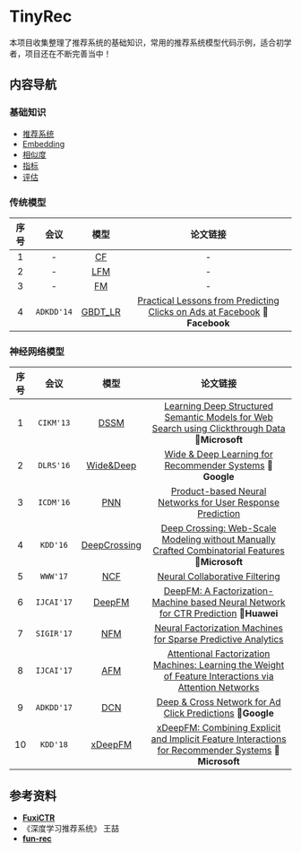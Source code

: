 # TinyRec

本项目收集整理了推荐系统的基础知识，常用的推荐系统模型代码示例，适合初学者，项目还在不断完善当中！



## 内容导航

### 基础知识

- [推荐系统](https://github.com/yj8023xx/TinyRec/blob/main/basics/recommender_system.ipynb)
- [Embedding](https://github.com/yj8023xx/TinyRec/blob/main/basics/embedding.ipynb)
- [相似度](https://github.com/yj8023xx/TinyRec/blob/main/basics/similarity.ipynb)
- [指标](https://github.com/yj8023xx/TinyRec/blob/main/basics/metric.ipynb)
- [评估](https://github.com/yj8023xx/TinyRec/blob/main/basics/evaluate.ipynb)

### 传统模型

| 序号 |    会议    |                             模型                             |                           论文链接                           |
| :--: | :--------: | :----------------------------------------------------------: | :----------------------------------------------------------: |
|  1   |     -      | [CF](https://github.com/yj8023xx/TinyRec/blob/main/basic_model/01_neighborhood-based.ipynb) |                              -                               |
|  2   |     -      | [LFM](https://github.com/yj8023xx/TinyRec/blob/main/basic_model/02_latent_factor_model.ipynb) |                              -                               |
|  3   |     -      | [FM](https://github.com/yj8023xx/TinyRec/blob/main/basic_model/03_factorization_machine%20.ipynb) |                              -                               |
|  4   | `ADKDD'14` | [GBDT_LR](https://github.com/yj8023xx/TinyRec/blob/main/basic_model/04_gbdt_lr.ipynb) | [Practical Lessons from Predicting Clicks on Ads at Facebook]() 🚩**Facebook** |

### 神经网络模型

| 序号 |    会议    |                             模型                             |                           论文链接                           |
| :--: | :--------: | :----------------------------------------------------------: | :----------------------------------------------------------: |
|  1   | `CIKM'13`  | [DSSM](https://github.com/yj8023xx/TinyRec/blob/main/nerual_network_model/01_dssm.ipynb) | [Learning Deep Structured Semantic Models for Web Search using Clickthrough Data ](https://posenhuang.github.io/papers/cikm2013_DSSM_fullversion.pdf)🚩**Microsoft** |
|  2   | `DLRS'16`  | [Wide&Deep](https://github.com/yj8023xx/TinyRec/blob/main/nerual_network_model/02_wide%26deep.ipynb) | [Wide & Deep Learning for Recommender Systems](https://arxiv.org/pdf/1606.07792.pdf) 🚩**Google** |
|  3   | `ICDM'16`  | [PNN](https://github.com/yj8023xx/TinyRec/blob/main/nerual_network_model/03_pnn.ipynb) | [Product-based Neural Networks for User Response Prediction](https://arxiv.org/pdf/1611.00144.pdf) |
|  4   |  `KDD'16`  | [DeepCrossing](https://github.com/yj8023xx/TinyRec/blob/main/nerual_network_model/04_deepcrossing.ipynb) | [Deep Crossing: Web-Scale Modeling without Manually Crafted Combinatorial Features](https://www.kdd.org/kdd2016/papers/files/adf0975-shanA.pdf) 🚩**Microsoft** |
|  5   |  `WWW'17`  | [NCF](https://github.com/yj8023xx/TinyRec/blob/main/nerual_network_model/05_ncf.ipynb) | [Neural Collaborative Filtering](https://dl.acm.org/doi/10.1145/3038912.3052569) |
|  6   | `IJCAI'17` | [DeepFM](https://github.com/yj8023xx/TinyRec/blob/main/nerual_network_model/06_deepfm.ipynb) | [DeepFM: A Factorization-Machine based Neural Network for CTR Prediction](https://arxiv.org/abs/1703.04247) 🚩**Huawei** |
|  7   | `SIGIR'17` | [NFM](https://github.com/yj8023xx/TinyRec/blob/main/nerual_network_model/07_nfm.ipynb) | [Neural Factorization Machines for Sparse Predictive Analytics](https://dl.acm.org/citation.cfm?id=3080777) |
|  8   | `IJCAI'17` | [AFM](https://github.com/yj8023xx/TinyRec/blob/main/nerual_network_model/08_afm.ipynb) | [Attentional Factorization Machines: Learning the Weight of Feature Interactions via Attention Networks](http://www.ijcai.org/proceedings/2017/0435.pdf) |
|  9   | `ADKDD'17` | [DCN](https://github.com/yj8023xx/TinyRec/blob/main/nerual_network_model/09_dcn.ipynb) | [Deep & Cross Network for Ad Click Predictions](https://arxiv.org/abs/1708.05123) 🚩**Google** |
|  10  |  `KDD'18`  | [xDeepFM](https://github.com/yj8023xx/TinyRec/blob/main/nerual_network_model/10_xdeepfm.ipynb) | [xDeepFM: Combining Explicit and Implicit Feature Interactions for Recommender Systems](https://arxiv.org/pdf/1803.05170.pdf) 🚩**Microsoft** |



## 参考资料

- **[FuxiCTR](https://github.com/xue-pai/FuxiCTR)**
- 《深度学习推荐系统》 王喆
- **[fun-rec](https://github.com/datawhalechina/fun-rec)**
